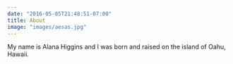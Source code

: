 ```yaml
---
date: "2016-05-05T21:48:51-07:00"
title: About
image: "images/aesas.jpg"
---
```

  
My name is Alana Higgins and I was born and raised on the island of Oahu, Hawaii. 